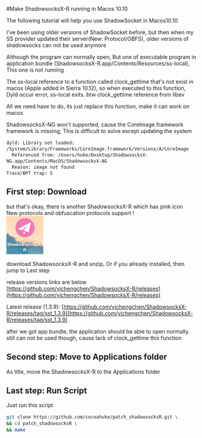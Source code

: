 #Make ShadowsocksX-R running in Macos 10.10

The following tutorial will help you use ShadowSocket in Macos10.10

I've been using older versions of ShadowSocket before, but then when my SS provider updated their server(New: Protocol/OBFS), older versions of shadowsocks can not be used anymore

Although the program can normally open, But one of executable program in application bundle (ShadowsocksX-R.app/Contents/Resources/ss-local),
This one is not running

The ss-local reference to a function called clock_gettime that's not exist in macos (Apple added in Sierra 10.12), so when executed to this function, Dyld occur error, ss-local exits. btw clock_gettime reference from libev

All we need have to do, its just replace this function, make it can work on macos

ShadowsocksX-NG won't supported, cause the CoreImage.framework framework is missing, This is difficult to solve except updating the system
```
dyld: Library not loaded: /System/Library/Frameworks/CoreImage.framework/Versions/A/CoreImage
  Referenced from: /Users/huke/Desktop/ShadowsocksX-NG.app/Contents/MacOS/ShadowsocksX-NG
  Reason: image not found
Trace/BPT trap: 5
```
## First step: **Download**

but that's okay, there is another ShadowsocksX-R which has pink icon  
New protocols and obfuscation protocols support !  
<img src="pink_icon.png" height="100"/>

download ShadowsocksX-R and unzip, Or if you already installed, then jump to Last step

release versions links are below
[https://github.com/yichengchen/ShadowsocksX-R/releases](https://github.com/yichengchen/ShadowsocksX-R/releases)

Latest release (1.3.9):
[https://github.com/yichengchen/ShadowsocksX-R/releases/tag/sst_1.3.9](https://github.com/yichengchen/ShadowsocksX-R/releases/tag/sst_1.3.9)

after we got app bundle, the application should be able to open normally. still can not be used though, cause lack of clock_gettime this function
## Second step: **Move to Applications folder**
As title, move the ShadowsocksX-R to the Applications folder

## Last step: **Run Script**

Just run this script
```bash
git clone https://github.com/cocoahuke/patch_shadowsocksR.git \
&& cd patch_shadowsocksR \
&& make

```
